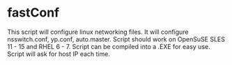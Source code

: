 # fastConf
This script will configure linux networking files. It will configure nsswitch.conf, yp.conf, auto.master.
Script should work on OpenSuSE SLES 11 - 15 and RHEL 6 - 7.
Script can be compiled into a .EXE for easy use. Script will ask for host IP each time.
